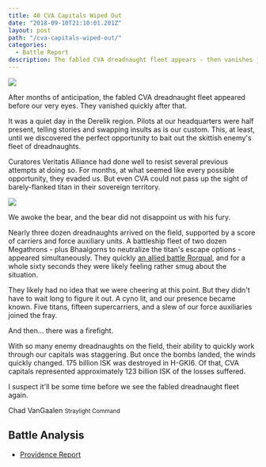 ```yaml
---
title: 40 CVA Capitals Wiped Out
date: "2018-09-10T21:10:01.201Z"
layout: post
path: "/cva-capitals-wiped-out/"
categories:
  - Battle Report
description: The fabled CVA dreadnaught fleet appears - then vanishes just as quickly.
---
```


![](../img/vlcsnap-2018-09-12-16h24m59s613.jpg)

After months of anticipation, the fabled CVA dreadnaught fleet appeared before our very eyes. They vanished quickly after that.

<!--more-->

It was a quiet day in the Derelik region. Pilots at our headquarters were half present, telling stories and swapping insults as is our custom. This, at least, until we discovered the perfect opportunity to bait out the skittish enemy's fleet of dreadnaughts.

Curatores Veritatis Alliance had done well to resist several previous attempts at doing so. For months, at what seemed like every possible opportunity, they evaded us. But even CVA could not pass up the sight of barely-flanked titan in their sovereign territory.

![](../img/2018.07.13.22.41.25.jpg)

We awoke the bear, and the bear did not disappoint us with his fury.

Nearly three dozen dreadnaughts arrived on the field, supported by a score of carriers and force auxiliary units. A battleship fleet of two dozen Megathrons - plus Bhaalgorns to neutralize the titan's escape options - appeared simultaneously. They quickly <a href="https://zkillboard.com/kill/72356564/" target="_blank">an allied battle Rorqual</a>, and for a whole sixty seconds they were likely feeling rather smug about the situation.

They likely had no idea that we were cheering at this point. But they didn't have to wait long to figure it out. A cyno lit, and our presence became known. Five titans, fifteen supercarriers, and a slew of our force auxiliaries joined the fray.

And then... there was a firefight.

With so many enemy dreadnaughts on the field, their ability to quickly work through our capitals was staggering. But once the bombs landed, the winds quickly changed. 175 billion ISK was destroyed in H-GKI6. Of that, CVA capitals represented approximately 123 billion ISK of the losses suffered.

I suspect it'll be some time before we see the fabled dreadnaught fleet again.

Chad VanGaalen
<small class="text-primary">Straylight Command</small>

## Battle Analysis
* [Providence Report](https://br.inyour.space/?s=3752&b=8253840&e=90&t=beqraaae)
